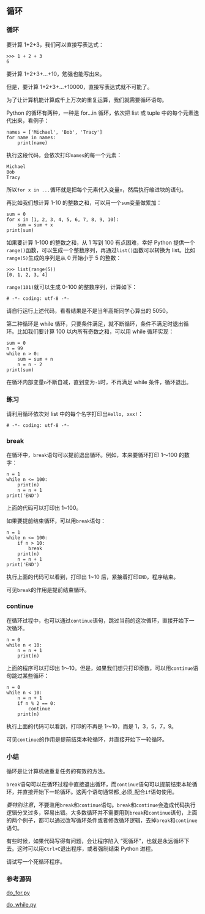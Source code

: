 ## 循环

### 循环

要计算 1+2+3，我们可以直接写表达式：

```
>>> 1 + 2 + 3
6
```

要计算 1+2+3+...+10，勉强也能写出来。

但是，要计算 1+2+3+...+10000，直接写表达式就不可能了。

为了让计算机能计算成千上万次的重复运算，我们就需要循环语句。

Python 的循环有两种，一种是 for...in 循环，依次把 list 或 tuple 中的每个元素迭代出来，看例子：

```
names = ['Michael', 'Bob', 'Tracy']
for name in names:
    print(name)
```

执行这段代码，会依次打印`names`的每一个元素：

```
Michael
Bob
Tracy
```

所以`for x in ...`循环就是把每个元素代入变量`x`，然后执行缩进块的语句。

再比如我们想计算 1-10 的整数之和，可以用一个`sum`变量做累加：

```
sum = 0
for x in [1, 2, 3, 4, 5, 6, 7, 8, 9, 10]:
    sum = sum + x
print(sum)
```

如果要计算 1-100 的整数之和，从 1 写到 100 有点困难，幸好 Python 提供一个`range()`函数，可以生成一个整数序列，再通过`list()`函数可以转换为 list。比如`range(5)`生成的序列是从 0 开始小于 5 的整数：

```
>>> list(range(5))
[0, 1, 2, 3, 4]
```

`range(101)`就可以生成 0-100 的整数序列，计算如下：

```
# -*- coding: utf-8 -*-
```

请自行运行上述代码，看看结果是不是当年高斯同学心算出的 5050。

第二种循环是 while 循环，只要条件满足，就不断循环，条件不满足时退出循环。比如我们要计算 100 以内所有奇数之和，可以用 while 循环实现：

```
sum = 0
n = 99
while n > 0:
    sum = sum + n
    n = n - 2
print(sum)
```

在循环内部变量`n`不断自减，直到变为`-1`时，不再满足 while 条件，循环退出。

### 练习

请利用循环依次对 list 中的每个名字打印出`Hello, xxx!`：

```
# -*- coding: utf-8 -*-
```

### break

在循环中，`break`语句可以提前退出循环。例如，本来要循环打印 1～100 的数字：

```
n = 1
while n <= 100:
    print(n)
    n = n + 1
print('END')
```

上面的代码可以打印出 1~100。

如果要提前结束循环，可以用`break`语句：

```
n = 1
while n <= 100:
    if n > 10: 
        break 
    print(n)
    n = n + 1
print('END')
```

执行上面的代码可以看到，打印出 1~10 后，紧接着打印`END`，程序结束。

可见`break`的作用是提前结束循环。

### continue

在循环过程中，也可以通过`continue`语句，跳过当前的这次循环，直接开始下一次循环。

```
n = 0
while n < 10:
    n = n + 1
    print(n)
```

上面的程序可以打印出 1～10。但是，如果我们想只打印奇数，可以用`continue`语句跳过某些循环：

```
n = 0
while n < 10:
    n = n + 1
    if n % 2 == 0: 
        continue 
    print(n)
```

执行上面的代码可以看到，打印的不再是 1～10，而是 1，3，5，7，9。

可见`continue`的作用是提前结束本轮循环，并直接开始下一轮循环。

### 小结

循环是让计算机做重复任务的有效的方法。

`break`语句可以在循环过程中直接退出循环，而`continue`语句可以提前结束本轮循环，并直接开始下一轮循环。这两个语句通常都_必须_配合`if`语句使用。

_要特别注意_，不要滥用`break`和`continue`语句。`break`和`continue`会造成代码执行逻辑分叉过多，容易出错。大多数循环并不需要用到`break`和`continue`语句，上面的两个例子，都可以通过改写循环条件或者修改循环逻辑，去掉`break`和`continue`语句。

有些时候，如果代码写得有问题，会让程序陷入 “死循环”，也就是永远循环下去。这时可以用`Ctrl+C`退出程序，或者强制结束 Python 进程。

请试写一个死循环程序。

### 参考源码

[do_for.py](https://github.com/michaelliao/learn-python3/blob/master/samples/basic/do_for.py)

[do_while.py](https://github.com/michaelliao/learn-python3/blob/master/samples/basic/do_while.py)
